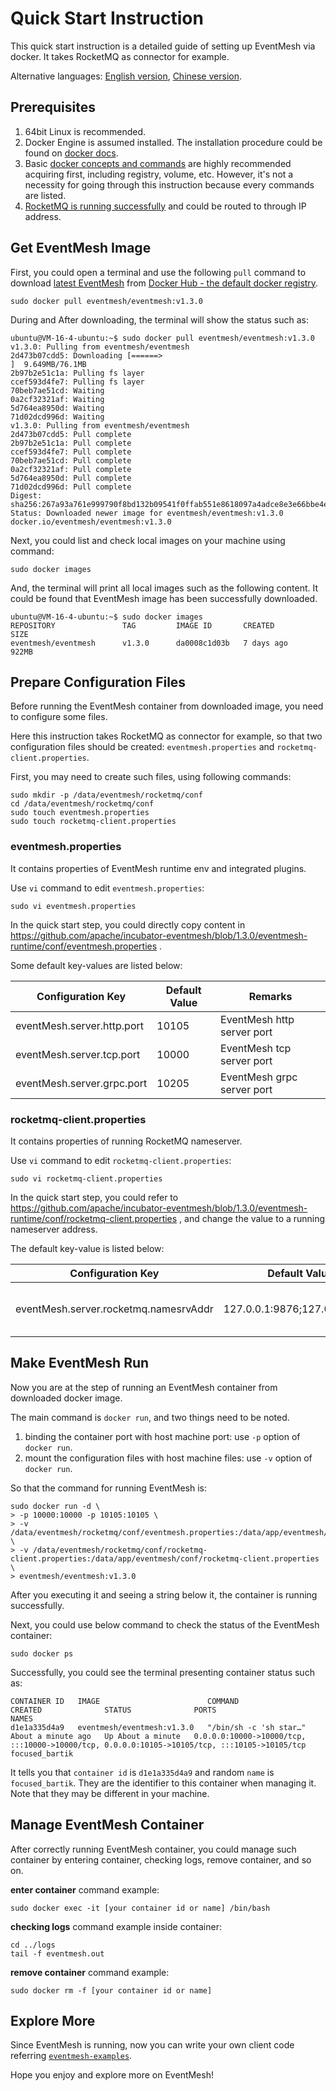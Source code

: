 # Quick Start Instruction
This quick start instruction is a detailed guide of setting up EventMesh via docker. It takes RocketMQ as connector for example.

Alternative languages: [English version](eventmesh-runtime-quickstart-with-docker.md), [Chinese version](../../cn/instructions/eventmesh-runtime-quickstart-with-docker.md).

## Prerequisites
1. 64bit Linux is recommended.
2. Docker Engine is assumed installed. The installation procedure could be found on [docker docs](https://docs.docker.com/engine/install/).
3. Basic [docker concepts and commands](https://docs.docker.com/get-started/) are highly recommended acquiring first, including registry, volume, etc. However, it's not a necessity for going through this instruction because every commands are listed.
4. [RocketMQ is running successfully](https://rocketmq.apache.org/docs/quick-start/) and could be routed to through IP address.

## Get EventMesh Image
First, you could open a terminal and use the following ```pull``` command to download [latest EventMesh](https://eventmesh.apache.org/events/release-notes/v1.3.0/) from [Docker Hub - the default docker registry](https://registry.hub.docker.com/r/eventmesh/eventmesh/tags).
```shell
sudo docker pull eventmesh/eventmesh:v1.3.0
```
During and After downloading, the terminal will show the status such as:
```shell
ubuntu@VM-16-4-ubuntu:~$ sudo docker pull eventmesh/eventmesh:v1.3.0
v1.3.0: Pulling from eventmesh/eventmesh
2d473b07cdd5: Downloading [======>                                            ]  9.649MB/76.1MB
2b97b2e51c1a: Pulling fs layer 
ccef593d4fe7: Pulling fs layer 
70beb7ae51cd: Waiting 
0a2cf32321af: Waiting 
5d764ea8950d: Waiting 
71d02dcd996d: Waiting 
v1.3.0: Pulling from eventmesh/eventmesh
2d473b07cdd5: Pull complete 
2b97b2e51c1a: Pull complete 
ccef593d4fe7: Pull complete 
70beb7ae51cd: Pull complete 
0a2cf32321af: Pull complete 
5d764ea8950d: Pull complete 
71d02dcd996d: Pull complete 
Digest: sha256:267a93a761e999790f8bd132b09541f0ffab551e8618097a4adce8e3e66bbe4e
Status: Downloaded newer image for eventmesh/eventmesh:v1.3.0
docker.io/eventmesh/eventmesh:v1.3.0
```
Next, you could list and check local images on your machine using command:
```shell
sudo docker images
```
And, the terminal will print all local images such as the following content. It could be found that EventMesh image has been successfully downloaded.
```shell
ubuntu@VM-16-4-ubuntu:~$ sudo docker images
REPOSITORY               TAG         IMAGE ID       CREATED        SIZE
eventmesh/eventmesh      v1.3.0      da0008c1d03b   7 days ago     922MB
```

## Prepare Configuration Files
Before running the EventMesh container from downloaded image, you need to configure some files.

Here this instruction takes RocketMQ as connector for example, so that two configuration files should be created: ```eventmesh.properties``` and ```rocketmq-client.properties```.

First, you may need to create such files, using following commands:
```shell
sudo mkdir -p /data/eventmesh/rocketmq/conf
cd /data/eventmesh/rocketmq/conf
sudo touch eventmesh.properties
sudo touch rocketmq-client.properties
```

### eventmesh.properties

It contains properties of  EventMesh runtime env and integrated plugins.

Use ```vi``` command to edit ```eventmesh.properties```:
```shell
sudo vi eventmesh.properties
```
In the quick start step, you could directly copy content in https://github.com/apache/incubator-eventmesh/blob/1.3.0/eventmesh-runtime/conf/eventmesh.properties .

Some default key-values are listed below:

| Configuration Key          | Default Value | Remarks                    |
|----------------------------|---------------|----------------------------|
| eventMesh.server.http.port | 10105         | EventMesh http server port |
| eventMesh.server.tcp.port  | 10000         | EventMesh tcp server port  |
| eventMesh.server.grpc.port  | 10205         | EventMesh grpc server port  |



### rocketmq-client.properties

It contains properties of running RocketMQ nameserver.

Use ```vi``` command to edit ```rocketmq-client.properties```:
```shell
sudo vi rocketmq-client.properties
```
In the quick start step, you could refer to https://github.com/apache/incubator-eventmesh/blob/1.3.0/eventmesh-runtime/conf/rocketmq-client.properties , and change the value to a running nameserver address.

The default key-value is listed below:

| Configuration Key                     | Default Value                 | Remarks                          |
|---------------------------------------|-------------------------------|----------------------------------|
| eventMesh.server.rocketmq.namesrvAddr | 127.0.0.1:9876;127.0.0.1:9876 | RocketMQ namesrv default address |


## Make EventMesh Run
Now you are at the step of running an EventMesh container from downloaded docker image.

The main command is ```docker run```, and two things need to be noted.
1. binding the container port with host machine port: use ```-p``` option of ```docker run```.
2. mount the configuration files with host machine files: use ```-v``` option of ```docker run```.

So that the command for running EventMesh is:
```shell
sudo docker run -d \
> -p 10000:10000 -p 10105:10105 \
> -v /data/eventmesh/rocketmq/conf/eventmesh.properties:/data/app/eventmesh/conf/eventmesh.properties \
> -v /data/eventmesh/rocketmq/conf/rocketmq-client.properties:/data/app/eventmesh/conf/rocketmq-client.properties \
> eventmesh/eventmesh:v1.3.0
```
After you executing it and seeing a string below it, the container is running successfully.

Next, you could use below command to check the status of the EventMesh container:
```shell
sudo docker ps
```

Successfully, you could see the terminal presenting container status such as:
```shell
CONTAINER ID   IMAGE                        COMMAND                  CREATED              STATUS              PORTS                                                                                          NAMES
d1e1a335d4a9   eventmesh/eventmesh:v1.3.0   "/bin/sh -c 'sh star…"   About a minute ago   Up About a minute   0.0.0.0:10000->10000/tcp, :::10000->10000/tcp, 0.0.0.0:10105->10105/tcp, :::10105->10105/tcp   focused_bartik
```
It tells you that ```container id``` is ```d1e1a335d4a9``` and random ```name``` is ```focused_bartik```. They are the identifier to this container when managing it. Note that they may be different in your machine.

## Manage EventMesh Container
After correctly running EventMesh container, you could manage such container by entering container, checking logs, remove container, and so on.

**enter container** command example:
```shell
sudo docker exec -it [your container id or name] /bin/bash
```

**checking logs** command example inside container:
```shell
cd ../logs
tail -f eventmesh.out
```

**remove container** command example:
```shell
sudo docker rm -f [your container id or name]
```

## Explore More
Since EventMesh is running, now you can write your own client code referring [```eventmesh-examples```](https://github.com/apache/incubator-eventmesh/tree/master/eventmesh-examples).

Hope you enjoy and explore more on EventMesh!
